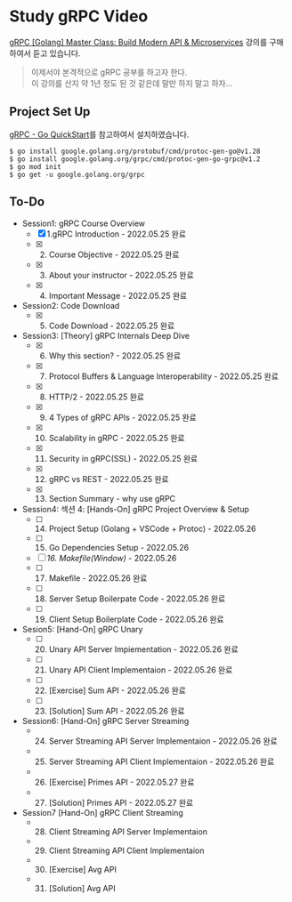 # Study gRPC Video
[gRPC [Golang] Master Class: Build Modern API & Microservices](https://www.udemy.com/course/grpc-golang/) 강의를 구매하여서 듣고 있습니다.

> 이제서야 본격적으로 gRPC 공부를 하고자 한다.  
이 강의를 산지 약 1년 정도 된 것 같은데 말만 하지 말고 하자...

## Project Set Up
[gRPC - Go QuickStart](https://grpc.io/docs/languages/go/quickstart/)를 참고하여서 설치하였습니다.
```shell
$ go install google.golang.org/protobuf/cmd/protoc-gen-go@v1.28
$ go install google.golang.org/grpc/cmd/protoc-gen-go-grpc@v1.2
$ go mod init
$ go get -u google.golang.org/grpc
```

## To-Do
- Session1: gRPC Course Overview
    - [X] 1.gRPC Introduction - 2022.05.25 완료
    - [X] 2. Course Objective - 2022.05.25 완료
    - [X] 3. About your instructor - 2022.05.25 완료
    - [X] 4. Important Message - 2022.05.25 완료
- Session2: Code Download
    - [X] 5. Code Download - 2022.05.25 완료
- Session3: [Theory] gRPC Internals Deep Dive
    - [X] 6. Why this section? - 2022.05.25 완료
    - [X] 7. Protocol Buffers & Language Interoperability - 2022.05.25 완료
    - [X] 8. HTTP/2 - 2022.05.25 완료
    - [X] 9. 4 Types of gRPC APIs - 2022.05.25 완료
    - [X] 10. Scalability in gRPC - 2022.05.25 완료
    - [X] 11. Security in gRPC(SSL) - 2022.05.25 완료
    - [X] 12. gRPC vs REST - 2022.05.25 완료
    - [X] 13. Section Summary - why use gRPC
- Session4: 섹션 4: [Hands-On] gRPC Project Overview & Setup
    - [ ] 14. Project Setup (Golang + VSCode + Protoc) - 2022.05.26
    - [ ] 15. Go Dependencies Setup - 2022.05.26
    - [ ] *16. Makefile(Window)* - 2022.05.26
    - [ ] 17. Makefile - 2022.05.26 완료
    - [ ] 18. Server Setup Boilerpate Code - 2022.05.26 완료
    - [ ] 19. Client Setup Boilerplate Code - 2022.05.26 완료
- Sesion5: [Hand-On] gRPC Unary
    - [ ] 20. Unary API Server Impiementation - 2022.05.26 완료
    - [ ] 21. Unary API Client Implementaion - 2022.05.26 완료
    - [ ] 22. [Exercise] Sum API - 2022.05.26 완료
    - [ ] 23. [Solution] Sum API - 2022.05.26 완료
- Session6: [Hand-On] gRPC Server Streaming
    - 24. Server Streaming API Server Implementaion - 2022.05.26 완료
    - 25. Server Streaming API Client Implementaion - 2022.05.26 완료
    - 26. [Exercise] Primes API  - 2022.05.27 완료
    - 27. [Solution] Primes API - 2022.05.27 완료
- Session7 [Hand-On] gRPC Client Streaming
    - 28. Client Streaming API Server Implementaion
    - 29. Client Streaming API Client Implementaion
    - 30. [Exercise] Avg API
    - 31. [Solution] Avg API